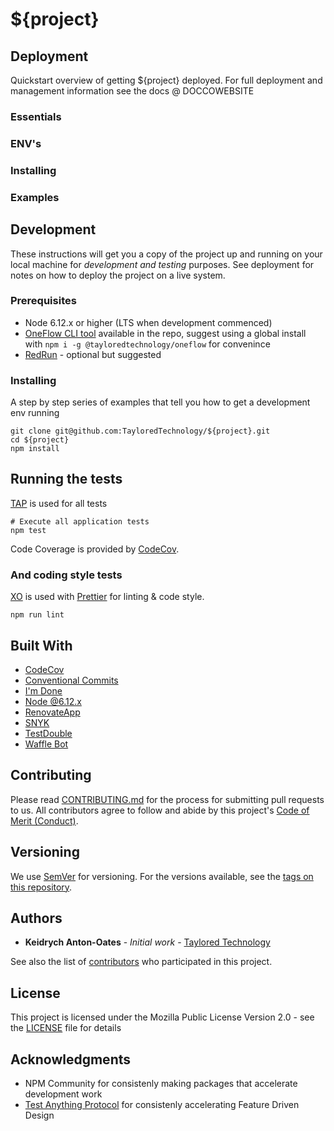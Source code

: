 # \${project}

<overview>

## Deployment

Quickstart overview of getting \${project} deployed. For full deployment and management information see the docs @ DOCCOWEBSITE

### Essentials

### ENV's

### Installing

### Examples

## Development

These instructions will get you a copy of the project up and running on your local machine for _development and testing_ purposes. See deployment for notes on how to deploy the project on a live system.

### Prerequisites

- Node 6.12.x or higher (LTS when development commenced)
- [OneFlow CLI tool](https://www.npmjs.com/package/%40tayloredtechnology%2Foneflow) available in the repo, suggest using a global install with `npm i -g @tayloredtechnology/oneflow` for convenince
- [RedRun](https://www.npmjs.com/package/redrun) - optional but suggested

### Installing

A step by step series of examples that tell you how to get a development env running

```
git clone git@github.com:TayloredTechnology/${project}.git
cd ${project}
npm install
```

## Running the tests

[TAP](https://testanything.org/) is used for all tests

```
# Execute all application tests
npm test
```

Code Coverage is provided by [CodeCov](https://codecov.io).

### And coding style tests

[XO](https://github.com/sindresorhus/xo) is used with [Prettier](https://github.com/prettier/prettier) for linting & code style.

```
npm run lint
```

## Built With

- [CodeCov](http://codecov.io/)
- [Conventional Commits](https://conventionalcommits.org)
- [I'm Done](https://imdone.io/)
- [Node @6.12.x](https://nodejs.org/docs/latest-v6.x/api/)
- [RenovateApp](http://renovateapp.com/)
- [SNYK](http://snyk.io/)
- [TestDouble](https://www.npmjs.com/package/testdouble)
- [Waffle Bot](https://help.waffle.io/wafflebot-basics/getting-started-with-the-wafflebot/how-to-use-wafflebot)

## Contributing

Please read [CONTRIBUTING.md](CONTRIBUTING.md) for the process for submitting pull requests to us. All contributors agree to follow and abide by this project's [Code of Merit (Conduct)](CONDUCT.md).

## Versioning

We use [SemVer](http://semver.org/) for versioning. For the versions available, see the [tags on this repository](https://github.com/TayloredTechnology/${project}/tags).

## Authors

- **Keidrych Anton-Oates** - _Initial work_ - [Taylored Technology](https://tayloredtechnology.net)

See also the list of [contributors](https://github.com/TayloredTechnology/${project}/contributors) who participated in this project.

## License

This project is licensed under the Mozilla Public License Version 2.0 - see the [LICENSE](LICENSE) file for details

## Acknowledgments

- NPM Community for consistenly making packages that accelerate development work
- [Test Anything Protocol](https://testanything.org/) for consistenly accelerating Feature Driven Design
